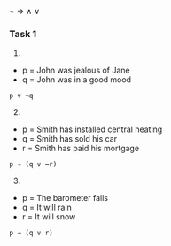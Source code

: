  ¬ ⇒ ∧ ∨ 

### Task 1 ###

1.
 - p = John was jealous of Jane
 - q = John was in a good mood

`p ∨ ¬q`

2. 
 - p = Smith has installed central heating
 - q = Smith has sold his car
 - r = Smith has paid his mortgage

`p ⇒ (q ∨ ¬r)`

3.
 - p = The barometer falls
 - q = It will rain
 - r = It will snow

`p ⇒ (q ∨ r)`


